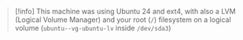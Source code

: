 > [!info] This machine was using Ubuntu 24 and ext4, with also a LVM (Logical Volume Manager) and your root (`/`) filesystem on a logical volume (`ubuntu--vg-ubuntu-lv` inside `/dev/sda3`)

